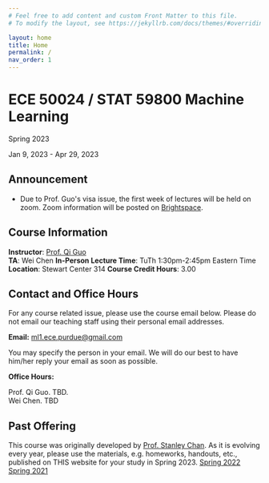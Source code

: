 ```yaml
---
# Feel free to add content and custom Front Matter to this file.
# To modify the layout, see https://jekyllrb.com/docs/themes/#overriding-theme-defaults

layout: home
title: Home
permalink: /
nav_order: 1
---
```

# ECE 50024 / STAT 59800 Machine Learning
Spring 2023

Jan 9, 2023 - Apr 29, 2023

## Announcement
- Due to Prof. Guo's visa issue, the first week of lectures will be held on zoom. Zoom information will be posted on [Brightspace](https://purdue.brightspace.com/d2l/home/703824).

## Course Information
**Instructor**: [Prof. Qi Guo](https://qiguo.org)  
**TA**: Wei Chen 
**In-Person Lecture Time**: TuTh 1:30pm-2:45pm Eastern Time  
**Location**: Stewart Center 314
**Course Credit Hours**: 3.00

## Contact and Office Hours
For any course related issue, please use the course email below. Please do not email our teaching staff using their personal email addresses.  

**Email:** [ml1.ece.purdue@gmail.com](mailto:ml1.ece.purdue@gmail.com)

You may specify the person in your email. We will do our best to have him/her reply your email as soon as possible.

**Office Hours:** 

Prof. Qi Guo. TBD.  
Wei Chen. TBD


## Past Offering
This course was originally developed by [Prof. Stanley Chan](https://engineering.purdue.edu/ChanGroup/). As it is evolving every year, please use the materials, e.g. homeworks, handouts, etc., published on THIS website for your study in Spring 2023. 
[Spring 2022](http://ece595-s2022.qiguo.org/)
[Spring 2021](https://engineering.purdue.edu/ChanGroup/ECE595/)




